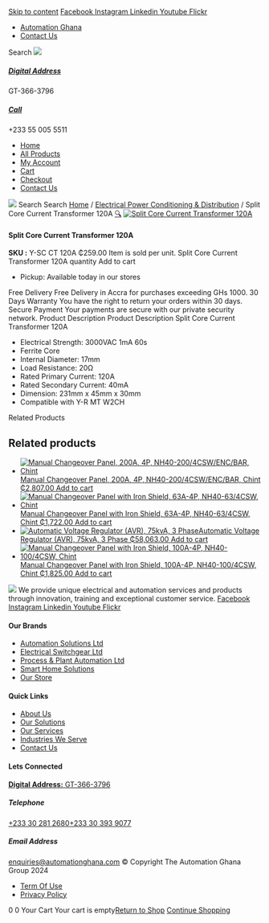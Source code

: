 [Skip to content](https://store.automationghana.com/product/split-core-current-transformer-120a/#content)
[ Facebook ](https://www.facebook.com/automationgh/) [ Instagram ](https://www.instagram.com/automationgh/) [ Linkedin ](https://www.linkedin.com/company/the-automation-ghana-limited/) [ Youtube ](https://www.youtube.com/channel/UCurrRDUSm5oIW39VXjn1u0w) [ Flickr ](https://www.flickr.com/photos/181794037@N07/)
  * [ Automation Ghana ](https://automationghana.com)
  * [ Contact Us ](https://store.automationghana.com/contact/)


Search
[ ![](https://store.automationghana.com/wp-content/uploads/2024/04/Website-TAGG-Logo-BLUE.png) ](https://store.automationghana.com/)
[ ](https://maps.app.goo.gl/m4xeaagWCNbLk4jM6)
#####  [ Digital Address ](https://maps.app.goo.gl/m4xeaagWCNbLk4jM6)
GT-366-3796 
[ ](tel:+233550055511)
#####  [ Call ](tel:+233550055511)
+233 55 005 5511 
  * [Home](https://store.automationghana.com/)
  * [All Products](https://store.automationghana.com/shop/)
  * [My Account](https://store.automationghana.com/my-account/)
  * [Cart](https://store.automationghana.com/cart/)
  * [Checkout](https://store.automationghana.com/checkout/)
  * [Contact Us](https://store.automationghana.com/contact/)


[![](https://store.automationghana.com/wp-content/uploads/2024/04/AutomationGhana_logo_white.png)](https://store.automationghana.com)
Search
Search
[Home](https://store.automationghana.com) / [Electrical Power Conditioning & Distribution](https://store.automationghana.com/product-category/electrical-power-distribution/) / Split Core Current Transformer 120A
[🔍](https://store.automationghana.com/product/split-core-current-transformer-120a/)
[![Split Core Current Transformer 120A](https://store.automationghana.com/wp-content/uploads/2021/10/Split-Core-Current-Transformer-120A.jpg)](https://store.automationghana.com/wp-content/uploads/2021/10/Split-Core-Current-Transformer-120A.jpg)
####  Split Core Current Transformer 120A 
**SKU :** Y-SC CT 120A 
₵259.00
Item is sold per unit.
Split Core Current Transformer 120A quantity
Add to cart
  * Pickup: Available today in our stores


Free Delivery 
Free Delivery in Accra for purchases exceeding GHs 1000. 
30 Days Warranty 
You have the right to return your orders within 30 days. 
Secure Payment 
Your payments are secure with our private security network. 
Product Description
Product Description
Split Core Current Transformer 120A 
  * Electrical Strength: 3000VAC 1mA 60s
  * Ferrite Core
  * Internal Diameter: 17mm
  * Load Resistance: 20Ω
  * Rated Primary Current: 120A
  * Rated Secondary Current: 40mA
  * Dimension: 231mm x 45mm x 30mm
  * Compatible with Y-R MT W2CH


Related Products 
## Related products
  * [![Manual Changeover Panel, 200A, 4P, NH40-200/4CSW/ENC/BAR, Chint](https://store.automationghana.com/wp-content/uploads/2019/12/AUTOMATIC-TRANSFER-SWITCH-1-300x300.jpg)Manual Changeover Panel, 200A, 4P, NH40-200/4CSW/ENC/BAR, Chint ₵2,807.00 ](https://store.automationghana.com/product/manual-changeover-panel-nh40-200-4csw-enc-bar-chint/)
[Add to cart](https://store.automationghana.com/product/split-core-current-transformer-120a/?add-to-cart=1757)
  * [![Manual Changeover Panel with Iron Shield, 63A-4P, NH40-63/4CSW, Chint](https://store.automationghana.com/wp-content/uploads/2019/12/AUTOMATIC-TRANSFER-SWITCH-1-300x300.jpg)Manual Changeover Panel with Iron Shield, 63A-4P, NH40-63/4CSW, Chint ₵1,722.00 ](https://store.automationghana.com/product/manual-changeover-panel-nh40-63-4csw-enc-bar-chint/)
[Add to cart](https://store.automationghana.com/product/split-core-current-transformer-120a/?add-to-cart=1758)
  * [![Automatic Voltage Regulator \(AVR\), 75kvA, 3 Phase](https://store.automationghana.com/wp-content/uploads/2020/04/TNSZSBW-75-300x300.jpg)Automatic Voltage Regulator (AVR), 75kvA, 3 Phase ₵58,063.00 ](https://store.automationghana.com/product/avr-tnszsbw-75-chint/)
[Add to cart](https://store.automationghana.com/product/split-core-current-transformer-120a/?add-to-cart=1641)
  * [![Manual Changeover Panel with Iron Shield, 100A-4P, NH40-100/4CSW, Chint](https://store.automationghana.com/wp-content/uploads/2019/12/AUTOMATIC-TRANSFER-SWITCH-1-300x300.jpg)Manual Changeover Panel with Iron Shield, 100A-4P, NH40-100/4CSW, Chint ₵1,825.00 ](https://store.automationghana.com/product/manual-changeover-nh40-100-4csw-with-iron-shield-chint/)
[Add to cart](https://store.automationghana.com/product/split-core-current-transformer-120a/?add-to-cart=1521)


![](https://store.automationghana.com/wp-content/uploads/2024/04/AutomationGhana_logo_white.png)
We provide unique electrical and automation services and products through innovation, training and exceptional customer service.
[ Facebook ](https://www.facebook.com/automationgh/) [ Instagram ](https://www.instagram.com/automationgh/) [ Linkedin ](https://www.linkedin.com/company/the-automation-ghana-limited/) [ Youtube ](https://www.youtube.com/channel/UCurrRDUSm5oIW39VXjn1u0w) [ Flickr ](https://www.flickr.com/photos/181794037@N07/)
#### Our Brands
  * [ Automation Solutions Ltd ](https://store.automationghana.com/product/split-core-current-transformer-120a/)
  * [ Electrical Switchgear Ltd ](https://store.automationghana.com/product/split-core-current-transformer-120a/)
  * [ Process & Plant Automation Ltd ](https://store.automationghana.com/product/split-core-current-transformer-120a/)
  * [ Smart Home Solutions ](https://store.automationghana.com/product/split-core-current-transformer-120a/)
  * [ Our Store ](https://store.automationghana.com/product/split-core-current-transformer-120a/)


#### Quick Links
  * [ About Us ](https://store.automationghana.com/product/split-core-current-transformer-120a/)
  * [ Our Solutions ](https://store.automationghana.com/product/split-core-current-transformer-120a/)
  * [ Our Services ](https://store.automationghana.com/product/split-core-current-transformer-120a/)
  * [ Industries We Serve ](https://store.automationghana.com/product/split-core-current-transformer-120a/)
  * [ Contact Us ](https://store.automationghana.com/product/split-core-current-transformer-120a/)


#### Lets Connected
[**Digital Address:** GT-366-3796](https://maps.app.goo.gl/m4xeaagWCNbLk4jM6)
#####  Telephone 
[ +233 30 281 2680](tel:+233302812680)[+233 30 393 9077](https://store.automationghana.com/product/split-core-current-transformer-120a/+233303939077)
#####  Email Address 
enquiries@automationghana.com 
© Copyright The Automation Ghana Group 2024
  * [ Term Of Use ](https://store.automationghana.com/product/split-core-current-transformer-120a/)
  * [ Privacy Policy ](https://store.automationghana.com/product/split-core-current-transformer-120a/)


0
0
Your Cart
Your cart is empty[Return to Shop](https://store.automationghana.com/shop/)
[Continue Shopping](https://store.automationghana.com/product/split-core-current-transformer-120a/)
